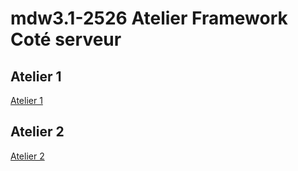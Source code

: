 # mdw3.1-2526 Atelier Framework Coté serveur 
## Atelier 1 
[Atelier 1](Atelier01.md)
## Atelier 2
[Atelier 2](Atelier02.md)
